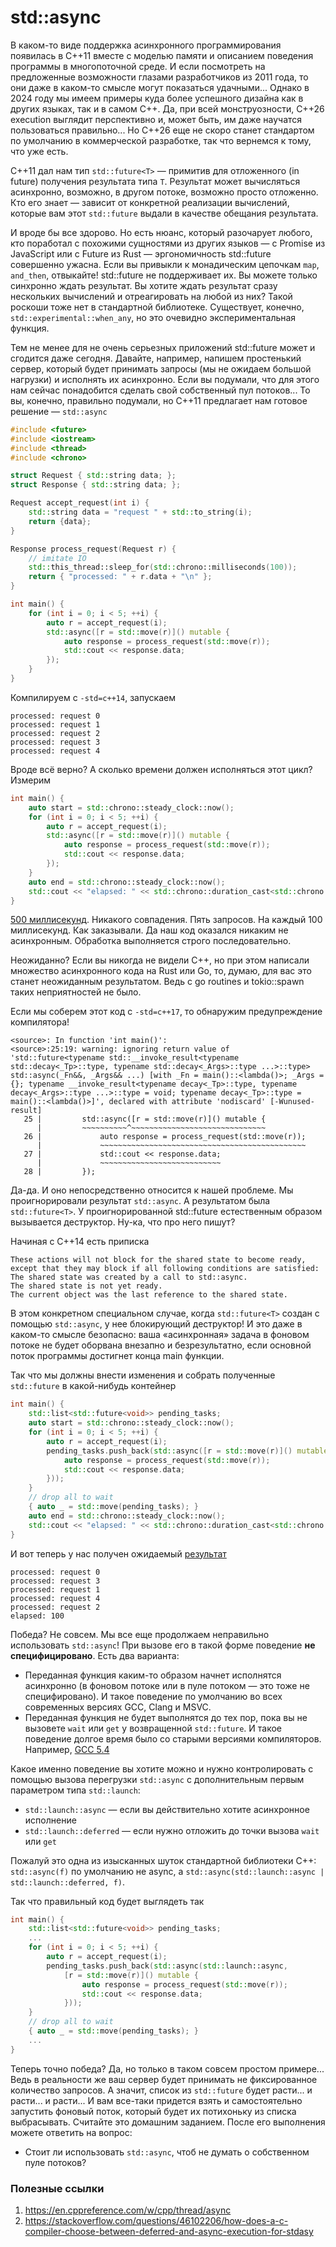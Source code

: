 # std::async

В каком-то виде поддержка асинхронного программирования появилась в C++11 вместе с моделью памяти и описанием поведения программы в многопоточной среде. И если посмотреть на предложенные возможности глазами разработчиков из 2011 года, то они даже в каком-то смысле могут показаться удачными... Однако в 2024 году мы имеем примеры куда более успешного дизайна как в других языках, так и в самом C++. Да, при всей монструозности, C++26 execution выглядит перспективно и, может быть, им даже научатся пользоваться правильно... Но C++26 еще не скоро станет стандартом по умолчанию в коммерческой разработке, так что вернемся к тому, что уже есть.

С++11 дал нам тип `std::future<T>` — примитив для отложенного (in future) получения результата типа `T`. Результат может вычисляться асинхронно, возможно, в другом потоке, возможно просто отложенно. Кто его знает — зависит от конкретной реализации вычислений, которые вам этот `std::future` выдали в качестве обещания результата. 

И вроде бы все здорово. Но есть нюанс, который разочарует любого, кто поработал с похожими сущностями из других языков — с Promise из JavaScript или с Future из Rust — эргономичность std::future совершенно ужасна. Если вы привыкли к монадическим цепочкам `map`, `and_then`, отвыкайте! std::future не поддерживает их. Вы можете только синхронно ждать результат. Вы хотите ждать результат сразу нескольких вычислений и отреагировать на любой из них? Такой роскоши тоже нет в стандартной библиотеке. Cуществует, конечно, `std::experimental::when_any`, но это очевидно экспериментальная функция.

Тем не менее для не очень серьезных приложений std::future может и сгодится даже сегодня.
Давайте, например, напишем простенький сервер, который будет принимать запросы (мы не ожидаем большой нагрузки) и исполнять их асинхронно. Если вы подумали, что для этого нам сейчас понадобится сделать свой собственный пул потоков... То вы, конечно, правильно подумали, но C++11 предлагает нам готовое решение — `std::async`


```C++
#include <future>
#include <iostream>
#include <thread>
#include <chrono>

struct Request { std::string data; };
struct Response { std::string data; };

Request accept_request(int i) {
    std::string data = "request " + std::to_string(i);
    return {data};
}

Response process_request(Request r) {
    // imitate IO
    std::this_thread::sleep_for(std::chrono::milliseconds(100));
    return { "processed: " + r.data + "\n" };
}

int main() {
    for (int i = 0; i < 5; ++i) {
        auto r = accept_request(i);
        std::async([r = std::move(r)]() mutable {
            auto response = process_request(std::move(r));
            std::cout << response.data;
        });
    }
}
```

Компилируем c `-std=c++14`, запускаем
```
processed: request 0
processed: request 1
processed: request 2
processed: request 3
processed: request 4
```

Вроде всё верно? А сколько времени должен исполняться этот цикл? Измерим
```C++
int main() {
    auto start = std::chrono::steady_clock::now();
    for (int i = 0; i < 5; ++i) {
        auto r = accept_request(i);
        std::async([r = std::move(r)]() mutable {
            auto response = process_request(std::move(r));
            std::cout << response.data;
        });
    }
    auto end = std::chrono::steady_clock::now();
    std::cout << "elapsed: " << std::chrono::duration_cast<std::chrono::milliseconds>(end - start).count() << "\n";
}
```

[500 миллисекунд](https://gcc.godbolt.org/z/Wd5b7csKx). Никакого совпадения. Пять запросов. На каждый 100 миллисекунд. Как заказывали. Да наш код оказался никаким не асинхронным. Обработка выполняется строго последовательно.

Неожиданно? Если вы никогда не видели C++, но при этом написали множество асинхронного кода на Rust или Go, то, думаю, для вас это станет неожиданным результатом. Ведь с go routines и tokio::spawn таких неприятностей не было.

Если мы соберем этот код с `-std=c++17`, то обнаружим предупреждение компилятора!

```
<source>: In function 'int main()':
<source>:25:19: warning: ignoring return value of 'std::future<typename std::__invoke_result<typename std::decay<_Tp>::type, typename std::decay<_Args>::type ...>::type> std::async(_Fn&&, _Args&& ...) [with _Fn = main()::<lambda()>; _Args = {}; typename __invoke_result<typename decay<_Tp>::type, typename decay<_Args>::type ...>::type = void; typename decay<_Tp>::type = main()::<lambda()>]', declared with attribute 'nodiscard' [-Wunused-result]
   25 |         std::async([r = std::move(r)]() mutable {
      |         ~~~~~~~~~~^~~~~~~~~~~~~~~~~~~~~~~~~~~~~~~
   26 |             auto response = process_request(std::move(r));
      |             ~~~~~~~~~~~~~~~~~~~~~~~~~~~~~~~~~~~~~~~~~~~~~~
   27 |             std::cout << response.data;
      |             ~~~~~~~~~~~~~~~~~~~~~~~~~~~
   28 |         });
```

Да-да. И оно непосредственно относится к нашей проблеме. Мы проигнорировали результат `std::async`. А результатом была `std::future<T>`. У проигнорированной std::future естественным образом вызывается деструктор. Ну-ка, что про него пишут?

Начиная с C++14 есть приписка
```
These actions will not block for the shared state to become ready, except that they may block if all following conditions are satisfied:
The shared state was created by a call to std::async.
The shared state is not yet ready.
The current object was the last reference to the shared state.
```

В этом конкретном специальном случае, когда `std::future<T>` создан с помощью `std::async`, у нее блокирующий деструктор! И это даже в каком-то смысле безопасно: ваша «асинхронная» задача в фоновом потоке не будет оборвана внезапно и безрезультатно, если основной поток программы достигнет конца main функции.

Так что мы должны внести изменения и собрать полученные `std::future` в какой-нибудь контейнер

```C++
int main() {
    std::list<std::future<void>> pending_tasks;
    auto start = std::chrono::steady_clock::now();
    for (int i = 0; i < 5; ++i) {
        auto r = accept_request(i);
        pending_tasks.push_back(std::async([r = std::move(r)]() mutable {
            auto response = process_request(std::move(r));
            std::cout << response.data;
        }));
    }
    // drop all to wait
    { auto _ = std::move(pending_tasks); }
    auto end = std::chrono::steady_clock::now();
    std::cout << "elapsed: " << std::chrono::duration_cast<std::chrono::milliseconds>(end - start).count() << "\n";
}
```
И вот теперь у нас получен ожидаемый [результат](https://gcc.godbolt.org/z/qPTaca3eh)
```
processed: request 0
processed: request 3
processed: request 1
processed: request 4
processed: request 2
elapsed: 100
```

Победа? Не совсем. Мы все еще продолжаем неправильно использовать `std::async`! При вызове его в такой форме поведение **не специфицировано**. Есть два варианта:
- Переданная функция каким-то образом начнет исполнятся асинхронно (в фоновом потоке или в пуле потоком ­— это тоже не специфировано). И такое поведение по умолчанию во всех современных версиях GCC, Clang и MSVC.
- Переданная функция не будет выполнятся до тех пор, пока вы не вызовете `wait` или `get` у возвращенной `std::future`. И такое поведение долгое время было со старыми версиями компиляторов. Например, [GCC 5.4](https://gcc.godbolt.org/z/nY6Kv4Gdz)

Какое именно поведение вы хотите можно и нужно контролировать с помощью вызова перегрузки `std::async` с дополнительным первым параметром типа `std::launch`:
- `std::launch::async` — если вы действительно хотите асинхронное исполнение
- `std::launch::deferred` — если нужно отложить до точки вызова `wait` или `get`

Пожалуй это одна из изысканных шуток стандартной библиотеки C++: `std::async(f)` по умолчанию не async, a `std::async(std::launch::async | std::launch::deferred, f)`.

Так что правильный код будет выглядеть так

```C++
int main() {
    std::list<std::future<void>> pending_tasks;
    ...
    for (int i = 0; i < 5; ++i) {
        auto r = accept_request(i);
        pending_tasks.push_back(std::async(std::launch::async, 
            [r = std::move(r)]() mutable {
                auto response = process_request(std::move(r));
                std::cout << response.data;
            }));
    }
    // drop all to wait
    { auto _ = std::move(pending_tasks); }
    ...
}
```

Теперь точно победа? Да, но только в таком совсем простом примере... Ведь в реальности же ваш сервер будет принимать не фиксированное количество запросов. А значит, список из `std::future` будет расти... и расти... и расти... И вам все-таки придется взять и самостоятельно запустить фоновый поток, который будет их потихоньку из списка выбрасывать. Считайте это домашним заданием. После его выполнения можете ответить на вопрос:
- Стоит ли использовать `std::async`, чтоб не думать о собственном пуле потоков?


### Полезные ссылки
1. https://en.cppreference.com/w/cpp/thread/async
2. https://stackoverflow.com/questions/46102206/how-does-a-c-compiler-choose-between-deferred-and-async-execution-for-stdasy
